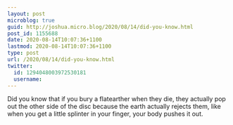 ```yaml
---
layout: post
microblog: true
guid: http://joshua.micro.blog/2020/08/14/did-you-know.html
post_id: 1155688
date: 2020-08-14T10:07:36+1100
lastmod: 2020-08-14T10:07:36+1100
type: post
url: /2020/08/14/did-you-know.html
twitter:
  id: 1294048003972530181
  username: 
---
```

Did you know that if you bury a flatearther when they die, they actually pop out the other side of the disc because the earth actually rejects them, like when you get a little splinter in your finger, your body pushes it out.
